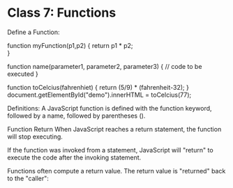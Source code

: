 # Class 7: Functions

Define a Function: 

function myFunction(p1,p2) {
    return p1 * p2;             
}

function name(parameter1, parameter2, parameter3) {
  // code to be executed
}

function toCelcius(fahrenhiet) {
    return (5/9) * (fahrenheit-32);
}
document.getElementById("demo").innerHTML = toCelcius(77);

Definitions:
A JavaScript function is defined with the function keyword, followed by a name, followed by parentheses ().

Function Return
When JavaScript reaches a return statement, the function will stop executing.

If the function was invoked from a statement, JavaScript will "return" to execute the code after the invoking statement.

Functions often compute a return value. The return value is "returned" back to the "caller":

